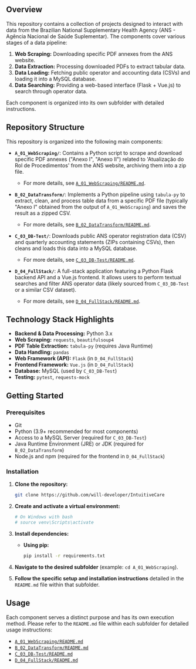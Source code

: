 ## Overview

This repository contains a collection of projects designed to interact with data from the Brazilian National Supplementary Health Agency (ANS - Agência Nacional de Saúde Suplementar). The components cover various stages of a data pipeline:

1.  **Web Scraping:** Downloading specific PDF annexes from the ANS website.
2.  **Data Extraction:** Processing downloaded PDFs to extract tabular data.
3.  **Data Loading:** Fetching public operator and accounting data (CSVs) and loading it into a MySQL database.
4.  **Data Searching:** Providing a web-based interface (Flask + Vue.js) to search through operator data.

Each component is organized into its own subfolder with detailed instructions.

## Repository Structure

This repository is organized into the following main components:

- **`A_01_WebScraping/`**: Contains a Python script to scrape and download specific PDF annexes ("Anexo I", "Anexo II") related to 'Atualização do Rol de Procedimentos' from the ANS website, archiving them into a zip file.

  - For more details, see [`A_01_WebScraping/README.md`](./A_01_WebScraping/README.md).

- **`B_02_DataTransform/`**: Implements a Python pipeline using `tabula-py` to extract, clean, and process table data from a specific PDF file (typically "Anexo I" obtained from the output of `A_01_WebScraping`) and saves the result as a zipped CSV.

  - For more details, see [`B_02_DataTransform/README.md`](./B_02_DataTransform/README.md).

- **`C_03_DB-Test/`**: Downloads public ANS operator registration data (CSV) and quarterly accounting statements (ZIPs containing CSVs), then cleans and loads this data into a MySQL database.

  - For more details, see [`C_03_DB-Test/README.md`](./C_03_DB-Test/README.md).

- **`D_04_FullStack/`**: A full-stack application featuring a Python Flask backend API and a Vue.js frontend. It allows users to perform textual searches and filter ANS operator data (likely sourced from `C_03_DB-Test` or a similar CSV dataset).
  - For more details, see [`D_04_FullStack/README.md`](./D_04_FullStack/README.md).

## Technology Stack Highlights

- **Backend & Data Processing:** Python 3.x
- **Web Scraping:** `requests`, `beautifulsoup4`
- **PDF Table Extraction:** `tabula-py` (requires Java Runtime)
- **Data Handling:** `pandas`
- **Web Framework (API):** `Flask` (in `D_04_FullStack`)
- **Frontend Framework:** `Vue.js` (in `D_04_FullStack`)
- **Database:** MySQL (used by `C_03_DB-Test`)
- **Testing:** `pytest`, `requests-mock`

## Getting Started

### Prerequisites

- Git
- Python (3.9+ recommended for most components)
- Access to a MySQL Server (required for `C_03_DB-Test`)
- Java Runtime Environment (JRE) or JDK (required for `B_02_DataTransform`)
- Node.js and npm (required for the frontend in `D_04_FullStack`)

### Installation

1.  **Clone the repository:**
    ```bash
    git clone https://github.com/will-developer/IntuitiveCare
    ```
2.  **Create and activate a virtual environment:**

    ```bash
    # On Windows with bash
    # source venv\Scripts\activate
    ```

3.  **Install dependencies:**

    - **Using pip:**
      ```bash
      pip install -r requirements.txt
      ```

4.  **Navigate to the desired subfolder** (example: `cd A_01_WebScraping`).
5.  **Follow the specific setup and installation instructions** detailed in the `README.md` file within that subfolder.

## Usage

Each component serves a distinct purpose and has its own execution method. Please refer to the `README.md` file within each subfolder for detailed usage instructions:

- [`A_01_WebScraping/README.md`](./A_01_WebScraping/README.md)
- [`B_02_DataTransform/README.md`](./B_02_DataTransform/README.md)
- [`C_03_DB-Test/README.md`](./C_03_DB-Test/README.md)
- [`D_04_FullStack/README.md`](./D_04_FullStack/README.md)

